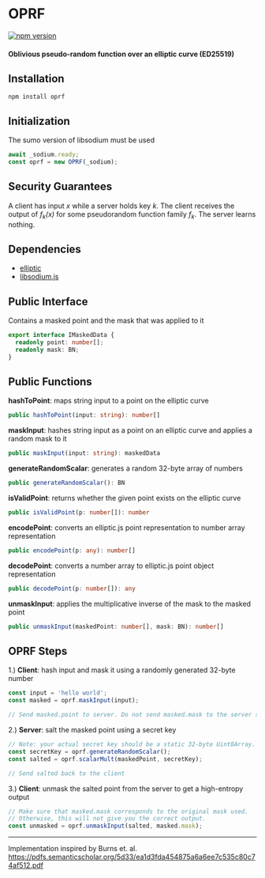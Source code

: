 # OPRF
[![npm version](https://badge.fury.io/js/oprf.svg)](https://badge.fury.io/js/oprf) 
#### Oblivious pseudo-random function over an elliptic curve (ED25519)


## Installation
```npm install oprf```

## Initialization 
The sumo version of libsodium must be used
```Typescript
await _sodium.ready;
const oprf = new OPRF(_sodium);
```

## Security Guarantees
A client has input _x_ while a server holds key _k_. The client receives the output of *f<sub>k</sub>(x)* for some pseudorandom function family *f<sub>k</sub>*. The server learns nothing.


## Dependencies
* [elliptic](https://github.com/indutny/elliptic)
* [libsodium.js](https://github.com/jedisct1/libsodium.js)

## Public Interface
Contains a masked point and the mask that was applied to it
```Typescript
export interface IMaskedData {
  readonly point: number[];
  readonly mask: BN;
}
```

## Public Functions
**hashToPoint**: maps string input to a point on the elliptic curve
```Typescript
public hashToPoint(input: string): number[]
```
**maskInput**: hashes string input as a point on an elliptic curve and applies a random mask to it
```Typescript
public maskInput(input: string): maskedData
```
**generateRandomScalar**: generates a random 32-byte array of numbers
```Typescript
public generateRandomScalar(): BN
```
**isValidPoint**: returns whether the given point exists on the elliptic curve
```Typescript
public isValidPoint(p: number[]): number
```
**encodePoint**: converts an elliptic.js point representation to number array representation
```Typescript
public encodePoint(p: any): number[]
```
**decodePoint**: converts a number array to elliptic.js point object representation
```Typescript
public decodePoint(p: number[]): any 
```
**unmaskInput**: applies the multiplicative inverse of the mask to the masked point
```Typescript
public unmaskInput(maskedPoint: number[], mask: BN): number[]
```

## OPRF Steps
1.) **Client**: hash input and mask it using a randomly generated 32-byte number
```Typescript
const input = 'hello world';
const masked = oprf.maskInput(input);

// Send masked.point to server. Do not send masked.mask to the server since it can easily unmask your original input.
```

2.) **Server**: salt the masked point using a secret key
```Typescript
// Note: your actual secret key should be a static 32-byte Uint8Array. Do not generate a new scalar for each OPRF unless you have a specific use case for doing so.
const secretKey = oprf.generateRandomScalar(); 
const salted = oprf.scalarMult(maskedPoint, secretKey);

// Send salted back to the client
```
3.) **Client**: unmask the salted point from the server to get a high-entropy output
```Typescript
// Make sure that masked.mask corresponds to the original mask used. 
// Otherwise, this will not give you the correct output. 
const unmasked = oprf.unmaskInput(salted, masked.mask);
```


-----
Implementation inspired by Burns et. al.
https://pdfs.semanticscholar.org/5d33/ea1d3fda454875a6a6ee7c535c80c74af512.pdf
